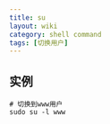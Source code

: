 ```yaml
---
title: su
layout: wiki
category: shell command
tags: [切换用户]
---
```


## 实例

```
# 切换到www用户
sudo su -l www
```
